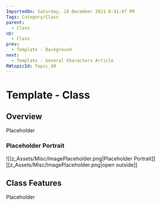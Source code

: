 ```yaml
---
ImportedOn: Saturday, 18 December 2021 8:41:47 PM
Tags: Category/Class
parent:
  - Class
up:
  - Class
prev:
  - Template - Background
next:
  - Template - General Characters Article
RWtopicId: Topic_49
---
```

# Template - Class
## Overview
Placeholder

### Placeholder Portrait
![[z_Assets/Misc/ImagePlaceholder.png|Placeholder Portrait]]
[[z_Assets/Misc/ImagePlaceholder.png|open outside]]

## Class Features
Placeholder

